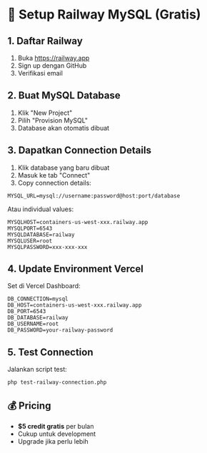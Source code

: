 # 🚂 Setup Railway MySQL (Gratis)

## 1. Daftar Railway
1. Buka https://railway.app
2. Sign up dengan GitHub
3. Verifikasi email

## 2. Buat MySQL Database
1. Klik "New Project"
2. Pilih "Provision MySQL"
3. Database akan otomatis dibuat

## 3. Dapatkan Connection Details
1. Klik database yang baru dibuat
2. Masuk ke tab "Connect"
3. Copy connection details:

```
MYSQL_URL=mysql://username:password@host:port/database
```

Atau individual values:
```
MYSQLHOST=containers-us-west-xxx.railway.app
MYSQLPORT=6543
MYSQLDATABASE=railway
MYSQLUSER=root
MYSQLPASSWORD=xxx-xxx-xxx
```

## 4. Update Environment Vercel
Set di Vercel Dashboard:
```
DB_CONNECTION=mysql
DB_HOST=containers-us-west-xxx.railway.app
DB_PORT=6543
DB_DATABASE=railway
DB_USERNAME=root
DB_PASSWORD=your-railway-password
```

## 5. Test Connection
Jalankan script test:
```bash
php test-railway-connection.php
```

## 💰 Pricing
- **$5 credit gratis** per bulan
- Cukup untuk development
- Upgrade jika perlu lebih